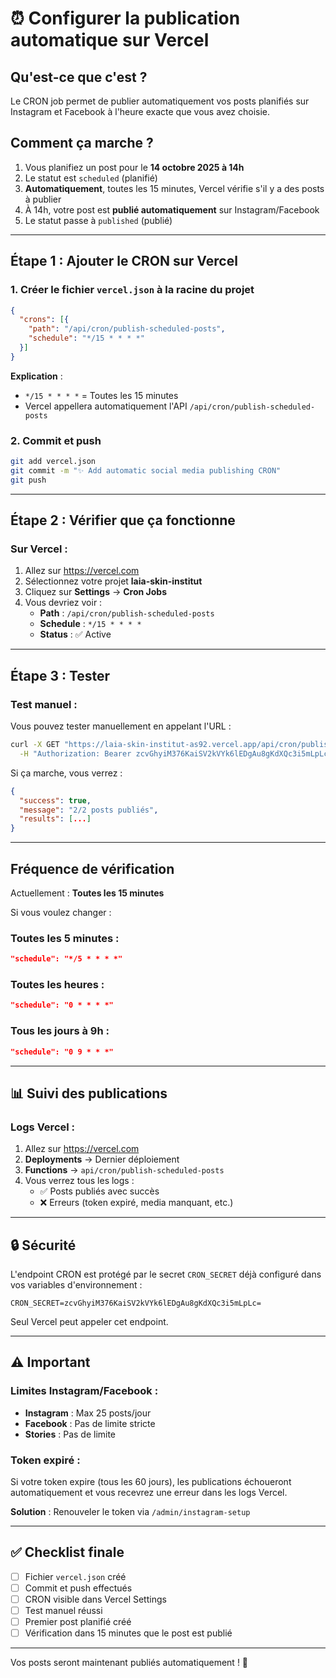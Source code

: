 # ⏰ Configurer la publication automatique sur Vercel

## Qu'est-ce que c'est ?

Le CRON job permet de publier automatiquement vos posts planifiés sur Instagram et Facebook à l'heure exacte que vous avez choisie.

## Comment ça marche ?

1. Vous planifiez un post pour le **14 octobre 2025 à 14h**
2. Le statut est `scheduled` (planifié)
3. **Automatiquement**, toutes les 15 minutes, Vercel vérifie s'il y a des posts à publier
4. À 14h, votre post est **publié automatiquement** sur Instagram/Facebook
5. Le statut passe à `published` (publié)

---

## Étape 1 : Ajouter le CRON sur Vercel

### 1. Créer le fichier `vercel.json` à la racine du projet

```json
{
  "crons": [{
    "path": "/api/cron/publish-scheduled-posts",
    "schedule": "*/15 * * * *"
  }]
}
```

**Explication** :
- `*/15 * * * *` = Toutes les 15 minutes
- Vercel appellera automatiquement l'API `/api/cron/publish-scheduled-posts`

### 2. Commit et push

```bash
git add vercel.json
git commit -m "✨ Add automatic social media publishing CRON"
git push
```

---

## Étape 2 : Vérifier que ça fonctionne

### Sur Vercel :

1. Allez sur https://vercel.com
2. Sélectionnez votre projet **laia-skin-institut**
3. Cliquez sur **Settings** → **Cron Jobs**
4. Vous devriez voir :
   - **Path** : `/api/cron/publish-scheduled-posts`
   - **Schedule** : `*/15 * * * *`
   - **Status** : ✅ Active

---

## Étape 3 : Tester

### Test manuel :

Vous pouvez tester manuellement en appelant l'URL :

```bash
curl -X GET "https://laia-skin-institut-as92.vercel.app/api/cron/publish-scheduled-posts" \
  -H "Authorization: Bearer zcvGhyiM376KaiSV2kVYk6lEDgAu8gKdXQc3i5mLpLc="
```

Si ça marche, vous verrez :
```json
{
  "success": true,
  "message": "2/2 posts publiés",
  "results": [...]
}
```

---

## Fréquence de vérification

Actuellement : **Toutes les 15 minutes**

Si vous voulez changer :

### Toutes les 5 minutes :
```json
"schedule": "*/5 * * * *"
```

### Toutes les heures :
```json
"schedule": "0 * * * *"
```

### Tous les jours à 9h :
```json
"schedule": "0 9 * * *"
```

---

## 📊 Suivi des publications

### Logs Vercel :

1. Allez sur https://vercel.com
2. **Deployments** → Dernier déploiement
3. **Functions** → `api/cron/publish-scheduled-posts`
4. Vous verrez tous les logs :
   - ✅ Posts publiés avec succès
   - ❌ Erreurs (token expiré, media manquant, etc.)

---

## 🔒 Sécurité

L'endpoint CRON est protégé par le secret `CRON_SECRET` déjà configuré dans vos variables d'environnement :

```
CRON_SECRET=zcvGhyiM376KaiSV2kVYk6lEDgAu8gKdXQc3i5mLpLc=
```

Seul Vercel peut appeler cet endpoint.

---

## ⚠️ Important

### Limites Instagram/Facebook :

- **Instagram** : Max 25 posts/jour
- **Facebook** : Pas de limite stricte
- **Stories** : Pas de limite

### Token expiré :

Si votre token expire (tous les 60 jours), les publications échoueront automatiquement et vous recevrez une erreur dans les logs Vercel.

**Solution** : Renouveler le token via `/admin/instagram-setup`

---

## ✅ Checklist finale

- [ ] Fichier `vercel.json` créé
- [ ] Commit et push effectués
- [ ] CRON visible dans Vercel Settings
- [ ] Test manuel réussi
- [ ] Premier post planifié créé
- [ ] Vérification dans 15 minutes que le post est publié

---

Vos posts seront maintenant publiés automatiquement ! 🎉
